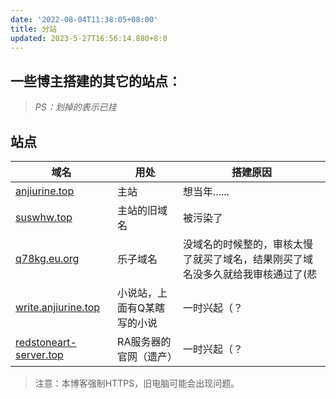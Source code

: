 ```yaml
---
date: '2022-08-04T11:38:05+08:00'
title: 分站
updated: 2023-5-27T16:56:14.880+8:0
---
```

## 一些博主搭建的其它的站点：

> *PS：划掉的表示已挂*

## 站点

| 域名 | 用处 | 搭建原因 |
| --- | --- | --- |
| <a href="https://anjiurine.top">anjiurine.top</a> | 主站  | 想当年...... |
| <a href="https://suswhw.top">suswhw.top</a> | 主站的旧域名  | 被污染了 |
| <a href="https://q78kg.eu.org">q78kg.eu.org</a> | 乐子域名 | 没域名的时候整的，审核太慢了就买了域名，结果刚买了域名没多久就给我审核通过了(悲 |
| <a href="https://write.anjiurine.top">write.anjiurine.top</a> | 小说站，上面有Q某瞎写的小说 | 一时兴起（？ |
| <a href="https://redstoneart-server.top">redstoneart-server.top</a> | RA服务器的官网（遗产） | 一时兴起（？ |

> 注意：本博客强制HTTPS，旧电脑可能会出现问题。

<style>
#article-container a:not(.post-meta__tags):not(img):not(a[data-fancybox]):hover{
    border-radius: 6px;
    background-color: #425aef;
    text-decoration: none!important;
    color:#fff!important;
    border:none;
    box-shadow: #dadada 0 0 8px 2px;
}
#article-container a:not(.post-meta__tags):not(.headerlink):not(a[data-fancybox]){
    /* padding:0 2px; */
    /* text-decoration: 1px solid #425aef; */
    /* text-decoration: underline; */
    border-bottom: 2px solid #425aef;
    color:var(--font-color);
    padding:4px
}
</style>
